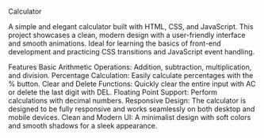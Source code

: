 Calculator

A simple and elegant calculator built with HTML, CSS, and JavaScript. This project showcases a clean, modern design with a user-friendly interface and smooth animations. Ideal for learning the basics of front-end development and practicing CSS transitions and JavaScript event handling.

Features
Basic Arithmetic Operations: Addition, subtraction, multiplication, and division.
Percentage Calculation: Easily calculate percentages with the % button.
Clear and Delete Functions: Quickly clear the entire input with AC or delete the last digit with DEL.
Floating Point Support: Perform calculations with decimal numbers.
Responsive Design: The calculator is designed to be fully responsive and works seamlessly on both desktop and mobile devices.
Clean and Modern UI: A minimalist design with soft colors and smooth shadows for a sleek appearance.
